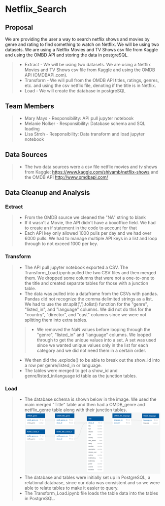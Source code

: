 # Netflix_Search

## Proposal

We are providing the user a way to search netflix shows and movies by genre and rating to find something to watch on Netflix. We will be using two datasets. We are using a Netflix Movies and TV Shows csv file from Kaggle and using the OMBD API and storing the data in postgreSQL.

>- Extract - We will be using two datasets. We are using a Netflix Movies and TV Shows csv file from Kaggle and using the OMDB API (OMDBAPI.com).
>- Transform -  We will pull from the OMDB API titles, ratings, genres, etc. and using the csv netflix file, denoting if the title is in Netflix.
>- Load - We will create the database in postgreSQL

## Team Members
>- Mary Mays - Responsibility: API pull jupyter notebook
>- Melanie Nolker - Responsibility: Database schema and SQL loading
>- Lisa Stroh - Responsibility: Data transform and load jupyter notebook

## Data Sources
>- The two data sources were a csv file netflix movies and tv shows from Kaggle: https://www.kaggle.com/shivamb/netflix-shows and the OMDB API http://www.omdbapi.com/

## Data Cleanup and Analysis

### Extract
>- From the OMDB source we cleaned the "NA" string to blank
>- If it wasn't a Movie, the API didn't have a boxoffice field. We had to create an if statement in the code to account for that
>- Each API key only allowed 1000 pulls per day and we had over 6000 pulls. We had to manage multiple API keys in a list and loop through to not exceed 1000 per key. 

### Transform
>- The API pull jupyter notebook exported a CSV. The Transform_Load.ipynb pulled the two CSV files and then merged them. We dropped some columns that were not a one-to-one to the title and created separate tables for those with a junction table.
>- The data was pulled into a dataframe from the CSVs with pandas. Pandas did not recognize the comma delimited strings as a list. We had to use the str.split(',').tolist() function for the "genre", "listed_in", and "language" columns. We did not do this for the "country", "director", and "cast" columns since we were not splitting them into extra tables. 
>>- We removed the NaN values before looping through the "genre", "listed_in" and "language" columns. We looped through to get the unique values into a set. A set was used since we wanted unique values only in the list for each category and we did not need them in a certain order.
>- We then did the .explode() to be able to break out the show_id into a row per genre/listed_in or language.
>- The tables were merged to get a show_id and genre/listed_in/language id table as the junction tables.

### Load
>- The database schema is shown below in the image. We used the main merged "Title" table and then had a OMDB_genre and netflix_genre table along with their junction tables. 
![Database Schema](resources/database_schema.png)
>- The database and tables were initially set up in PostgreSQL, a relational database, since our data was consistent and so we were able to relate tables to make it easier to query.
>- The Transform_Load.ipynb file loads the table data into the tables in PostgreSQL.

